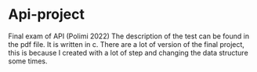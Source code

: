 # Api-project
Final exam of API (Polimi 2022)
The description of the test can be found in the pdf file.
It is written in c.
There are a lot of version of the final project, this is because I created with a lot of step and changing the data structure some times.
